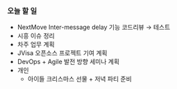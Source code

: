 ### 오늘 할 일

- NextMove Inter-message delay 기능 코드리뷰 → 테스트
- 시흥 이슈 정리
- 차주 업무 계획
- JVisa 오픈소스 프로젝트 기여 계획
- DevOps + Agile 발전 방향 세미나 계획
- 개인
    - 아이들 크리스마스 선물 + 저녁 파티 준비
